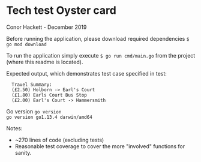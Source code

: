 # Tech test Oyster card

Conor Hackett - December 2019

Before running the application, please download required dependencies ```$ go mod download```

To run the application simply execute 
``$ go run cmd/main.go`` from the project (where this readme is located).

Expected output, which demonstrates test case specified in test:
```Card balance: £23.70
  Travel Summary:
  (£2.50) Holborn -> Earl's Court
  (£1.80) Earls Court Bus Stop
  (£2.00) Earl's Court -> Hammersmith
```

Go version `go version`  
``go version go1.13.4 darwin/amd64``

Notes:  
* ~270 lines of code (excluding tests)
* Reasonable test coverage to cover the more "involved" functions for sanity.
